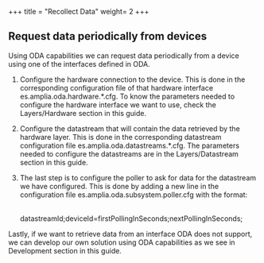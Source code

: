 +++
title = "Recollect Data"
weight= 2
+++

## Request data periodically from devices

Using ODA capabilities we can request data periodically from a device using one of the interfaces defined in ODA.

1. Configure the hardware connection to the device. This is done in the corresponding configuration file of that hardware interface es.amplia.oda.hardware.*.cfg. To know the parameters needed to configure the hardware interface we want to use, check the Layers/Hardware section in this guide.

2. Configure the datastream that will contain the data retrieved by the hardware layer. This is done in the corresponding datastream configuration file es.amplia.oda.datastreams.*.cfg. The parameters needed to configure the datastreams are in the Layers/Datastream section in this guide.

3. The last step is to configure the poller to ask for data for the datastream we have configured. This is done by adding a new line in the configuration file es.amplia.oda.subsystem.poller.cfg
 with the format:

    &nbsp;&nbsp;&nbsp;&nbsp;&nbsp;&nbsp;&nbsp;&nbsp;
    datastreamId;deviceId=firstPollingInSeconds;nextPollingInSeconds;

Lastly, if we want to retrieve data from an interface ODA does not support, we can develop our own solution using ODA capabilities as we see in Development section in this guide.

